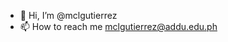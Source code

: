 - 👋 Hi, I’m @mclgutierrez
- 📫 How to reach me mclgutierrez@addu.edu.ph

<!---
mclgutierrez/mclgutierrez is a ✨ special ✨ repository because its `README.md` (this file) appears on your GitHub profile.
You can click the Preview link to take a look at your changes.
--->
